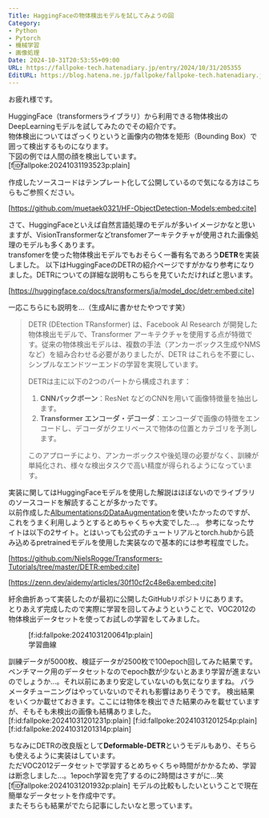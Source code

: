 ```yaml
---
Title: HaggingFaceの物体検出モデルを試してみようの回
Category:
- Python
- Pytorch
- 機械学習
- 画像処理
Date: 2024-10-31T20:53:55+09:00
URL: https://fallpoke-tech.hatenadiary.jp/entry/2024/10/31/205355
EditURL: https://blog.hatena.ne.jp/fallpoke/fallpoke-tech.hatenadiary.jp/atom/entry/6802418398300410328
---
```


お疲れ様です。

HuggingFace（transformersライブラリ）から利用できる物体検出のDeepLearningモデルを試してみたのでその紹介です。   
物体検出についてはざっくりというと画像内の物体を矩形（Bounding Box）で囲って検出するものになります。  
下図の例では人間の顔を検出しています。  
[f:id:fallpoke:20241031193523p:plain]
   
作成したソースコードはテンプレート化して公開しているので気になる方はこちらもご参照ください。    

[https://github.com/muetaek0321/HF-ObjectDetection-Models:embed:cite]

さて、HuggingFaceといえば自然言語処理のモデルが多いイメージかなと思いますが、VisionTransformerなどtransfomerアーキテクチャが使用された画像処理のモデルも多くあります。  
transfomerを使った物体検出モデルでもおそらく一番有名であろう**DETR**を実装しました。
以下はHuggingFaceのDETRの紹介ページですがかなり参考になりました。DETRについての詳細な説明もこちらを見ていただければと思います。

[https://huggingface.co/docs/transformers/ja/model_doc/detr:embed:cite]

一応こちらにも説明を…（生成AIに書かせたやつです笑）

>DETR (DEtection TRansformer) は、Facebook AI Research が開発した物体検出モデルで、Transformer アーキテクチャを使用する点が特徴です。従来の物体検出モデルは、複数の手法（アンカーボックス生成やNMSなど）を組み合わせる必要がありましたが、DETR はこれらを不要にし、シンプルなエンドツーエンドの学習を実現しています。
>
>DETRは主に以下の2つのパートから構成されます：
>
>1. **CNNバックボーン**：ResNet などのCNNを用いて画像特徴量を抽出します。
>2. **Transformer エンコーダ・デコーダ**：エンコーダで画像の特徴をエンコードし、デコーダがクエリベースで物体の位置とカテゴリを予測します。
>
>このアプローチにより、アンカーボックスや後処理の必要がなく、訓練が単純化され、様々な検出タスクで高い精度が得られるようになっています。

実装に関してはHuggingFaceモデルを使用した解説はほぼないのでライブラリのソースコードを解読することが多かったです。  
以前作成した[AlbumentationsのDataAugmentation](https://fallpoke-tech.hatenadiary.jp/entry/2024/09/16/182637)を使いたかったのですが、これをうまく利用しようとするとめちゃくちゃ大変でした…。
参考になったサイトは以下の2サイト。とはいっても公式のチュートリアルとtorch.hubから読み込めるpretrainedモデルを使用した実装なので基本的には参考程度でした。

[https://github.com/NielsRogge/Transformers-Tutorials/tree/master/DETR:embed:cite]

[https://zenn.dev/aidemy/articles/30f10cf2c48e6a:embed:cite]

紆余曲折あって実装したのが最初に公開したGitHubリポジトリにあります。  
とりあえず完成したので実際に学習を回してみようということで、VOC2012の物体検出データセットを使ってお試しの学習をしてみました。
<figure class="figure-image figure-image-fotolife" title="学習曲線">[f:id:fallpoke:20241031200641p:plain]<figcaption>学習曲線</figcaption></figure>
訓練データが5000枚、検証データが2500枚で100epoch回してみた結果です。  
ベンチマーク用のデータセットなのでepoch数が少ないとあまり学習が進まないのでしょうか…。それ以前にあまり安定していないのも気になりますね。  パラメータチューニングはやっていないのでそれも影響はありそうです。  
検出結果をいくつか載せておきます。ここには物体を検出できた結果のみを載せていますが、そもそも未検出の画像も結構ありました。
[f:id:fallpoke:20241031201231p:plain]
[f:id:fallpoke:20241031201254p:plain]
[f:id:fallpoke:20241031201314p:plain]

ちなみにDETRの改良版として**Deformable-DETR**というモデルもあり、そちらも使えるように実装はしています。  
ただVOC2012データセットで学習するとめちゃくちゃ時間がかかるため、学習は断念しました…。1epoch学習を完了するのに2時間はさすがに…笑
[f:id:fallpoke:20241031201932p:plain]
モデルの比較もしたいということで現在簡単なデータセットを作成中です。  
またそちらも結果がでたら記事にしたいなと思っています。


